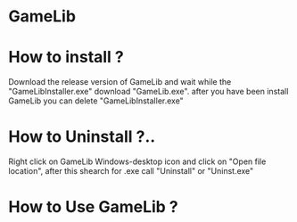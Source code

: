 # GameLib

# How to install ?

Download the release version of GameLib and wait while the "GameLibInstaller.exe" download "GameLib.exe".
after you have been install GameLib you can delete "GameLibInstaller.exe"

# How to Uninstall ?..

Right click on GameLib Windows-desktop icon and click on "Open file location", after this shearch for .exe call "Uninstall" or "Uninst.exe"

# How to Use GameLib ?


